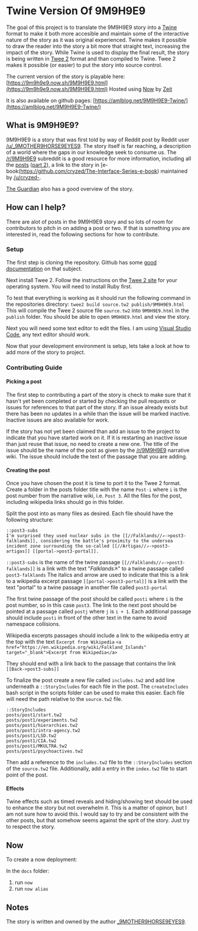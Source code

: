 # Twine Version Of 9M9H9E9

The goal of this project is to translate the 9M9H9E9 story into a [Twine](https://twinery.org/) format to make it both more accesible and maintain some of the interactive nature of the story as it was original experienced. Twine makes it possible to draw the reader into the story a bit more that straight text, increasing the impact of the story. While Twine is used to display the final result, the story is being written in [Twee 2](https://github.com/Dan-Q/twee2) format and than compiled to Twine. Twee 2 makes it possible (or easier) to put the story into source control.

The current version of the story is playable here: [https://9m9h9e9.now.sh/9M9H9E9.html](https://9m9h9e9.now.sh/9M9H9E9.html)
Hosted using [Now](https://zeit.co/now) by [Zeit](https://zeit.co)

It is also available on github pages: [https://amlblog.net/9M9H9E9-Twine/](https://amlblog.net/9M9H9E9-Twine/)

## What is 9M9H9E9?

9M9H9E9 is a story that was first told by way of Reddit post by Reddit user [/u/_9MOTHER9HORSE9EYES9](https://www.reddit.com/u/_9MOTHER9HORSE9EYES9). The story itself is far reaching, a description of a world where the gaps in our knowledge seek to consume us. The [/r/9M9H9E9](https://www.reddit.com/r/9M9H9E9/) subreddit is a good resource for more information, including all the [posts](https://www.reddit.com/r/9M9H9E9/wiki/narrative) ([part 2](https://www.reddit.com/r/9M9H9E9/wiki/narrative2)), a link to the story in [e-book(https://github.com/cryzed/The-Interface-Series-e-book) maintained by [/u/cryzed-](https://www.reddit.com/u/cryzed-). 

[The Guardian](https://www.theguardian.com/technology/2016/may/05/9mother9horse9eyes9-the-mysterious-tale-terrifying-reddit) also has a good overview of the story.

## How can I help?

There are alot of posts in the 9M9H9E9 story and so lots of room for contributors to pitch in on adding a post or two. If that is something you are interested in, read the following sections for how to contribute.

### Setup

The first step is cloning the repository. Github has some [good documentation](https://help.github.com/articles/cloning-a-repository/) on that subject.

Next install Twee 2. Follow the instructions on the [Twee 2 site](https://dan-q.github.io/twee2/install.html) for your operating system. You will need to install Ruby first.

To test that everything is working as it should run the following command in the repositories directory:
`twee2 build source.tw2 publish/9M9H9E9.html`
This will compile the Twee 2 source file `source.tw2` into `9M9H9E9.html` in the `publish` folder. You should be able to open `9M9H9E9.html` and view the story.

Next you will need some text editor to edit the files. I am using [Visual Studio Code](https://code.visualstudio.com/), any text editor should work.

Now that your development environment is setup, lets take a look at how to add more of the story to project.

### Contributing Guide

#### Picking a post

The first step to contributing a part of the story is check to make sure that it hasn't yet been completed or started by checking the pull requests or issues for references to that part of the story. If an issue already exists but there has been no updates in a while than the issue will be marked inactive. Inactive issues are also available for work.

If the story has not yet been claimed than add an issue to the project to indicate that you have started work on it. If it is restarting an inactive issue than just reuse that issue, no need to create a new one. The title of the issue should be the name of the post as given by the [/r/9M9H9E9](https://www.reddit.com/r/9M9H9E9/) narrative wiki. The issue should include the text of the passage that you are adding. 

#### Creating the post

Once you have chosen the post it is time to port it to the Twee 2 format. Create a folder in the posts folder title with the name `Post-i` where `i` is the post number from the narrative wiki, i.e. `Post 3`. All the files for the post, including wikipedia links should go in this folder.

Split the post into as many files as desired. Each file should have the following structure:

```
::post3-subs
I'm surprised they used nuclear subs in the [[//Falklands//↗->post3-falklands]], considering the battle's proximity to the undersea incident zone surrounding the so-called [[//Artigas//↗->post3-artigas]] [[portal->post3-portal]].
```
`::post3-subs` is the name of the twine passage
`[[//Falklands//↗->post3-falklands]]` is a link with the text "*Falklands*↗" to a twine passage called `post3-falklands` The italics and arrow are used to indicate that this is a link to a wikipedia excerpt passage
`[[portal->post3-portal]]` is a link with the text "portal" to a twine passage in another file called `post3-portal`

The first twine passage of the post should be called `posti` where `i` is the post number, so in this case `post3`. The link to the next post should be pointed at a passage called `postj` where `j` is `i + 1`. Each additional passage should include `posti` in front of the other text in the name to avoid namespace collisions.

Wikipedia excerpts passages should include a link to the wikipedia entry at the top with the text `Excerpt from Wikipedia`
`<a href="https://en.wikipedia.org/wiki/Falkland_Islands" target="_blank">Excerpt from Wikipedia</a>`

They should end with a link back to the passage that contains the link `[[Back->post3-subs]]`

To finalize the post create a new file called `includes.tw2` and add line underneath a `::StoryIncludes` for each file in the post. The `createIncludes` bash script in the scripts folder can be used to make this easier. Each file will need the path relative to the `source.tw2` file.

```
::StoryIncludes
posts/post1/start.tw2
posts/post1/experiments.tw2
posts/post1/hierarchies.tw2
posts/post1/intra-agency.tw2
posts/post1/LSD.tw2
posts/post1/CIA.tw2
posts/post1/MKULTRA.tw2
posts/post1/psychoactives.tw2
```

Then add a reference to the `includes.tw2` file to the `::StoryIncludes` section of the `source.tw2` file. Additionally, add a entry in the `index.tw2` file to start point of the post.

#### Effects

Twine effects such as timed reveals and hiding/showing text should be used to enhance the story but not overwhelm it. This is a matter of opinon, but I am not sure how to avoid this. I would say to try and be consistent with the other posts, but that somehow seems against the sprit of the story. Just try to respect the story.

## Now

To create a now deployment:

In the `docs` folder:

1) run `now`
1) run `now alias`

## Notes
The story is written and owned by the author [_9MOTHER9HORSE9EYES9](https://www.reddit.com/u/_9MOTHER9HORSE9EYES9).